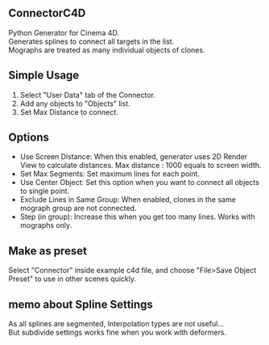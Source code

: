 ## ConnectorC4D
Python Generator for Cinema 4D.  
Generates splines to connect all targets in the list.  
Mographs are treated as many individual objects of clones.

## Simple Usage
1. Select "User Data" tab of the Connector.
2. Add any objects to "Objects" list.
3. Set Max Distance to connect.

## Options
- Use Screen Distance: When this enabled, generator uses 2D Render View to calculate distances. Max distance : 1000 equals to screen width.
- Set Max Segments: Set maximum lines for each point.
- Use Center Object: Set this option when you want to connect all objects to single point.
- Exclude Lines in Same Group: When enabled, clones in the same mograph group are not connected.
- Step (in group): Increase this when you get too many lines. Works with mographs only.

## Make as preset
Select "Connector" inside example c4d file, and choose "File>Save Object Preset" to use in other scenes quickly.

## memo about Spline Settings
As all splines are segmented, Interpolation types are not useful...  
But subdivide settings works fine when you work with deformers.
